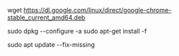 wget https://dl.google.com/linux/direct/google-chrome-stable_current_amd64.deb

sudo dpkg --configure -a
sudo apt-get install -f

sudo apt update --fix-missing
